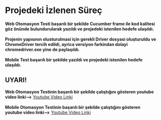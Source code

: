 # Projedeki İzlenen Süreç
**Web Otomasyon Testi başarılı bir şekilde Cucumber frame ile kod kalitesi göz önünde bulundurularak yazıldı ve projedeki istenilen hedefe ulaşıldı.** <br/><br/>
**Projenin yapısının olusturulmasi için gerekli Driver dosyasi oluşturuldu ve ChromeDriver tercih edildi, ayrica versiyon farkindan dolayi chromedriver.exe yine de paylaşıldı.** <br/><br/>
**Mobile Test başarılı bir şekilde yazıldı ve projedeki istenilen hedefe ulaşıldı.**

## UYARI!
**Web Otomasyon Testinin başarılı bir şekilde çalıştığını gösteren youtube video linki-->** [Youtube Video Linki](https://youtu.be/3Uq4X4t4LSo)  <br/><br/>
**Mobile Otomasyon Testinin başarılı bir şekilde çalıştığını gösteren youtube video linki-->** [Youtube Video Linki](https://youtu.be/M_hoWAXdw-4)  <br/><br/>

